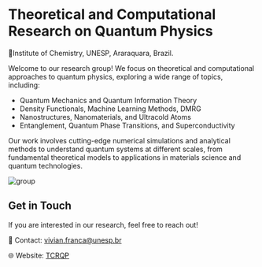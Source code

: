 # Theoretical and Computational Research on Quantum Physics

📍Institute of Chemistry, UNESP, Araraquara, Brazil.


Welcome to our research group! We focus on theoretical and computational approaches to quantum physics, exploring a wide range of topics, including:

- Quantum Mechanics and Quantum Information Theory
- Density Functionals, Machine Learning Methods, DMRG
- Nanostructures, Nanomaterials, and Ultracold Atoms
- Entanglement, Quantum Phase Transitions, and Superconductivity

Our work involves cutting-edge numerical simulations and analytical methods to understand quantum systems at different scales, from fundamental theoretical models to applications in materials science and quantum technologies.

![group](https://github.com/user-attachments/assets/a6287995-01b7-4818-b79d-1fac5627c668)

## Get in Touch

If you are interested in our research, feel free to reach out!

📧 Contact: vivian.franca@unesp.br

🌐 Website: [TCRQP](https://www.iq.unesp.br/#!/departamentos/fisico-quimica/docentes/vivian-v-franca/)
